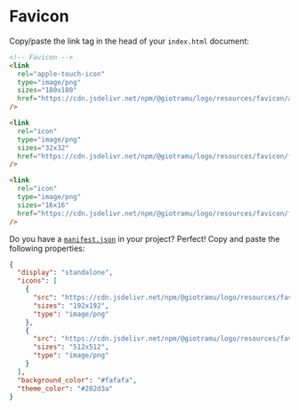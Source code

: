 # Favicon

Copy/paste the link tag in the head of your `index.html` document:

```html
<!-- Favicon -->
<link
  rel="apple-touch-icon"
  type="image/png"
  sizes="180x180"
  href="https://cdn.jsdelivr.net/npm/@giotramu/logo/resources/favicon/apple-touch-icon.png"
/>

<link
  rel="icon"
  type="image/png"
  sizes="32x32"
  href="https://cdn.jsdelivr.net/npm/@giotramu/logo/resources/favicon/favicon-32.png"
/>

<link
  rel="icon"
  type="image/png"
  sizes="16x16"
  href="https://cdn.jsdelivr.net/npm/@giotramu/logo/resources/favicon/favicon-16.png"
/>
```

Do you have a [`manifest.json`][manifest-doc-url] in your project? Perfect! Copy and paste the following properties:

```json
{
  "display": "standalone",
  "icons": [
    {
      "src": "https://cdn.jsdelivr.net/npm/@giotramu/logo/resources/favicon/android-chrome-192.png",
      "sizes": "192x192",
      "type": "image/png"
    },
    {
      "src": "https://cdn.jsdelivr.net/npm/@giotramu/logo/resources/favicon/android-chrome-512.png",
      "sizes": "512x512",
      "type": "image/png"
    }
  ],
  "background_color": "#fafafa",
  "theme_color": "#202d3a"
}
```

<!---
  L I N K S
-->

[manifest-doc-url]: https://developer.chrome.com/extensions/manifest
